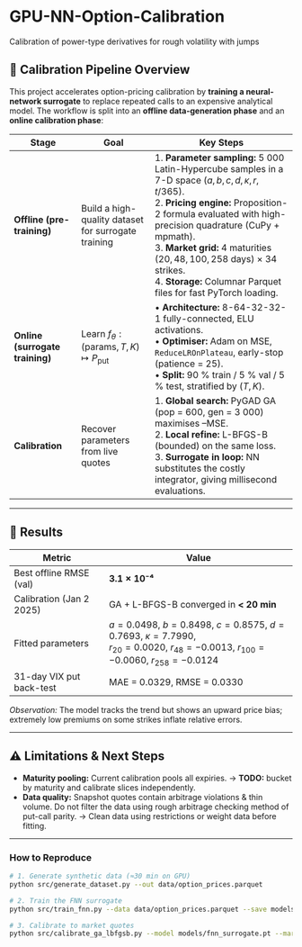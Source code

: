 # GPU-NN-Option-Calibration
Calibration of power-type derivatives for rough volatility with jumps


## 🔧 Calibration Pipeline Overview

This project accelerates option-pricing calibration by **training a neural‐network surrogate** to replace repeated calls to an expensive analytical model. The workflow is split into an **offline data-generation phase** and an **online calibration phase**:

| Stage                           | Goal                                                       | Key Steps                                                                                                                                                                                                                                                                                                                                                             |
| ------------------------------- | ---------------------------------------------------------- | --------------------------------------------------------------------------------------------------------------------------------------------------------------------------------------------------------------------------------------------------------------------------------------------------------------------------------------------------------------------- |
| **Offline (pre-training)**      | Build a high-quality dataset <br>for surrogate training    | 1. **Parameter sampling:** 5 000 Latin-Hypercube samples in a 7-D space  $(a,b,c,d,\kappa,r,t/365)$. <br>2. **Pricing engine:** Proposition-2 formula evaluated with high-precision quadrature (CuPy + mpmath). <br>3. **Market grid:** 4 maturities $(20,48,100,258\text{ days})$ × 34 strikes. <br>4. **Storage:** Columnar Parquet files for fast PyTorch loading. |
| **Online (surrogate training)** | Learn $f_\theta:(\text{params},T,K)\mapsto P_{\text{put}}$ | • **Architecture:** 8-64-32-32-1 fully-connected, ELU activations. <br>• **Optimiser:** Adam on MSE, `ReduceLROnPlateau`, early-stop (patience = 25). <br>• **Split:** 90 % train / 5 % val / 5 % test, stratified by $(T,K)$.                                                                                                                                        |
| **Calibration**                 | Recover parameters from live quotes                        | 1. **Global search:** PyGAD GA (pop = 600, gen = 3 000) maximises –MSE. <br>2. **Local refine:** L-BFGS-B (bounded) on the same loss. <br>3. **Surrogate in loop:** NN substitutes the costly integrator, giving millisecond evaluations.                                                                                                                             |

---

## 🚀 Results

| Metric                   | Value                                                                                                                                               |
| ------------------------ | --------------------------------------------------------------------------------------------------------------------------------------------------- |
| Best offline RMSE (val)  | **3.1 × 10⁻⁴**                                                                                                                                      |
| Calibration (Jan 2 2025) | GA + L-BFGS-B converged in **< 20 min**                                                                                                               |
| Fitted parameters        | $a=0.0498$, $b=0.8498$, $c=0.8575$, $d=0.7693$, $\kappa=7.7990$,<br>$r_{20} = 0.0020$, $r_{48} = -0.0013$, $r_{100} = -0.0060$, $r_{258} = -0.0124$ |
| 31-day VIX put back-test | MAE = 0.0329, RMSE = 0.0330                                                                                                          |

*Observation:* The model tracks the trend but shows an upward price bias; extremely low premiums on some strikes inflate relative errors.

---

## ⚠️ Limitations & Next Steps

* **Maturity pooling:** Current calibration pools all expiries.
  → **TODO:** bucket by maturity and calibrate slices independently.
* **Data quality:** Snapshot quotes contain arbitrage violations & thin volume. Do not filter the data using rough arbitrage checking method of put-call parity. 
  → Clean data using restrictions or weight data before fitting.


---

### How to Reproduce

```bash
# 1. Generate synthetic data (≈30 min on GPU)
python src/generate_dataset.py --out data/option_prices.parquet

# 2. Train the FNN surrogate
python src/train_fnn.py --data data/option_prices.parquet --save models/fnn_surrogate.pt

# 3. Calibrate to market quotes
python src/calibrate_ga_lbfgsb.py --model models/fnn_surrogate.pt --market data/vix_quotes.csv
```


